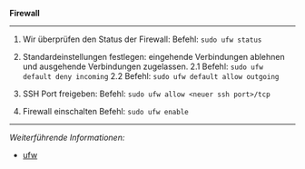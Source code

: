 **Firewall**

---

1. Wir überprüfen den Status der Firewall:
Befehl: ```sudo ufw status```

2. Standardeinstellungen festlegen: eingehende Verbindungen ablehnen und ausgehende Verbindungen zugelassen.
   2.1 Befehl: ```sudo ufw default deny incoming```
   2.2 Befehl: ```sudo ufw default allow outgoing```

3. SSH Port freigeben:
Befehl: ```sudo ufw allow <neuer ssh port>/tcp```

4. Firewall einschalten
Befehl: ```sudo ufw enable```

---

_Weiterführende Informationen:_
* [ufw](https://wiki.ubuntuusers.de/ufw/)
